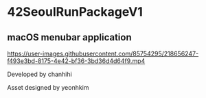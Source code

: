 # 42SeoulRunPackageV1
## macOS menubar application

https://user-images.githubusercontent.com/85754295/218656247-f493e3bd-8175-4e42-bf36-3bd36d4d64f9.mp4


Developed by chanhihi

Asset designed by yeonhkim


